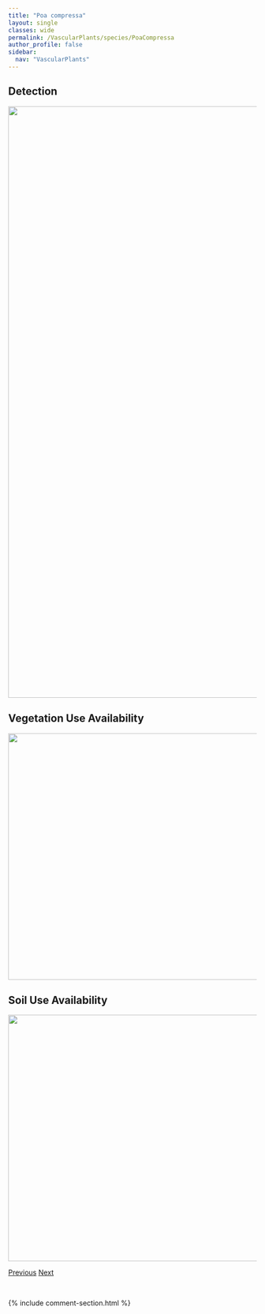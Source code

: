 ```yaml
---
title: "Poa compressa"
layout: single
classes: wide
permalink: /VascularPlants/species/PoaCompressa
author_profile: false
sidebar:
  nav: "VascularPlants"
---
```


<h2>Detection</h2>

<a href="https://drive.google.com/uc?export=view&id=1vC5fghmDSriAO5H4EcD3f-n2plQGO055">
<img src="https://drive.google.com/uc?export=view&id=1vC5fghmDSriAO5H4EcD3f-n2plQGO055" height = "1200" width = "800">
</a>


<h2>Vegetation Use Availability</h2>

<a href="https://drive.google.com/uc?export=view&id=1zDfnazVSEHMF6v9BYmiOWkZbLOKv7Ln8">
<img src="https://drive.google.com/uc?export=view&id=1zDfnazVSEHMF6v9BYmiOWkZbLOKv7Ln8" height = "500" width = "1000">
</a>


<h2>Soil Use Availability</h2>

<a href="https://drive.google.com/uc?export=view&id=179jsE_uTlZ-1cnd1fAAuigoYnK7z4BDi">
<img src="https://drive.google.com/uc?export=view&id=179jsE_uTlZ-1cnd1fAAuigoYnK7z4BDi" height = "500" width = "1000">
</a>


<a href="/DevelopmentWebsite/VascularPlants/species/PoaArida" class="pagination--pager" title="Poa arida">Previous</a> <a href="/DevelopmentWebsite/VascularPlants/species/PoaCusickii" class="pagination--pager" title="Poa cusickii">Next</a>

<p>&nbsp;</p>

{% include comment-section.html %}
